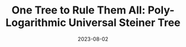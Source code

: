 ---
title: "One Tree to Rule Them All: Poly-Logarithmic Universal Steiner Tree"
collection: publications
date: 2023-08-02
venue: 'IEEE Symposium on Foundations of Computer Science (FOCS) 2023'
fileurl: 'https://arxiv.org/pdf/2308.01199.pdf'
authors: 'Costas Busch, Da Qi Chen, Arnold Filtser, D Ellis Hershkowitz, Rajmohan Rajaraman'
---